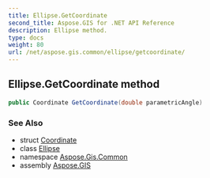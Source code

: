 ```yaml
---
title: Ellipse.GetCoordinate
second_title: Aspose.GIS for .NET API Reference
description: Ellipse method. 
type: docs
weight: 80
url: /net/aspose.gis.common/ellipse/getcoordinate/
---
```

## Ellipse.GetCoordinate method

```csharp
public Coordinate GetCoordinate(double parametricAngle)
```

### See Also

* struct [Coordinate](../../coordinate/)
* class [Ellipse](../)
* namespace [Aspose.Gis.Common](../../ellipse/)
* assembly [Aspose.GIS](../../../)


